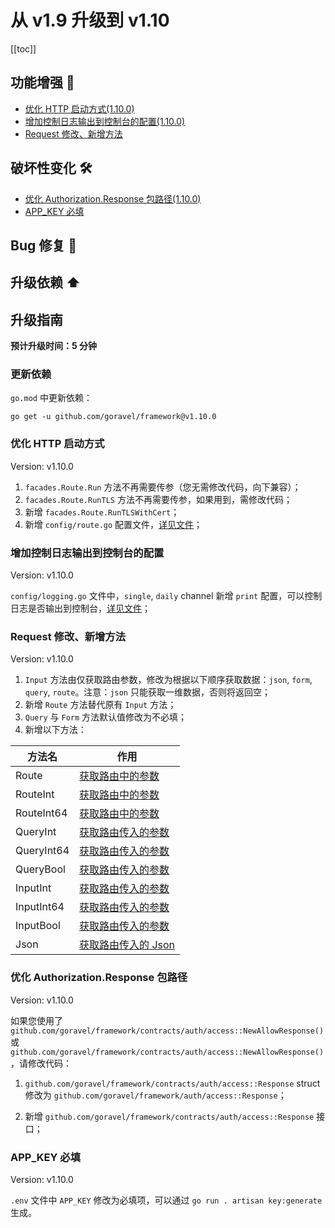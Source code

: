 # 从 v1.9 升级到 v1.10

[[toc]]

## 功能增强 🚀

- [优化 HTTP 启动方式(1.10.0)](#优化-HTTP-启动方式)
- [增加控制日志输出到控制台的配置(1.10.0)](#增加控制日志输出到控制台的配置)
- [Request 修改、新增方法](#Request-新增方法)

## 破坏性变化 🛠

- [优化 Authorization.Response 包路径(1.10.0)](#优化-Authorization.Response-包路径)
- [APP_KEY 必填](#APP_KEY-必填)

## Bug 修复 🐛

## 升级依赖 ⬆️

## 升级指南

**预计升级时间：5 分钟**

### 更新依赖

`go.mod` 中更新依赖：

```
go get -u github.com/goravel/framework@v1.10.0
```

### 优化 HTTP 启动方式

Version: v1.10.0

1. `facades.Route.Run` 方法不再需要传参（您无需修改代码，向下兼容）；
2. `facades.Route.RunTLS` 方法不再需要传参，如果用到，需修改代码；
3. 新增 `facades.Route.RunTLSWithCert`；
4. 新增 `config/route.go` 配置文件，[详见文件](https://github.com/goravel/goravel/blob/v1.10.x/config/route.go)；

### 增加控制日志输出到控制台的配置

Version: v1.10.0

`config/logging.go` 文件中，`single`, `daily` channel 新增 `print` 配置，可以控制日志是否输出到控制台，[详见文件](https://github.com/goravel/goravel/blob/v1.10.x/config/logging.go)；

### Request 修改、新增方法

Version: v1.10.0

1. `Input` 方法由仅获取路由参数，修改为根据以下顺序获取数据：`json`, `form`, `query`, `route`。注意：`json` 只能获取一维数据，否则将返回空；
2. 新增 `Route` 方法替代原有 `Input` 方法；
3. `Query` 与 `Form` 方法默认值修改为不必填；
4. 新增以下方法：

| 方法名        | 作用           |
| -----------  | -------------- |
| Route        | [获取路由中的参数](../the-basics/request.md#获取路由中的参数)     |
| RouteInt        | [获取路由中的参数](../the-basics/request.md#获取路由中的参数)     |
| RouteInt64        | [获取路由中的参数](../the-basics/request.md#获取路由中的参数)     |
| QueryInt        | [获取路由传入的参数](../the-basics/request.md#获取路由传入的参数)     |
| QueryInt64        | [获取路由传入的参数](../the-basics/request.md#获取路由传入的参数)     |
| QueryBool        | [获取路由传入的参数](../the-basics/request.md#获取路由传入的参数)     |
| InputInt        | [获取路由传入的参数](../the-basics/request.md#获取路由传入的参数)     |
| InputInt64        | [获取路由传入的参数](../the-basics/request.md#获取路由传入的参数)     |
| InputBool        | [获取路由传入的参数](../the-basics/request.md#获取路由传入的参数)     |
| Json        | [获取路由传入的 Json](../the-basics/request.md#获取-json)     |

### 优化 Authorization.Response 包路径

Version: v1.10.0

如果您使用了 `github.com/goravel/framework/contracts/auth/access::NewAllowResponse()` 或 `github.com/goravel/framework/contracts/auth/access::NewAllowResponse()`，请修改代码：

1. `github.com/goravel/framework/contracts/auth/access::Response` struct 修改为 `github.com/goravel/framework/auth/access::Response`；

2. 新增 `github.com/goravel/framework/contracts/auth/access::Response` 接口；

### APP_KEY 必填

Version: v1.10.0

`.env` 文件中 `APP_KEY` 修改为必填项，可以通过 `go run . artisan key:generate` 生成。
